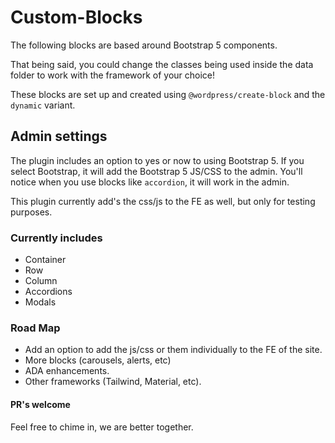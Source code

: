 # Custom-Blocks

The following blocks are based around Bootstrap 5 components.

That being said, you could change the classes being used inside the data folder to work with the framework of your choice!

These blocks are set up and created using `@wordpress/create-block` and the `dynamic` variant.

## Admin settings
The plugin includes an option to yes or now to using Bootstrap 5.  If you select Bootstrap, it will add the Bootstrap 5 JS/CSS to the admin. You'll notice when you use blocks like `accordion`, it will work in the admin.

This plugin currently add's the css/js to the FE as well, but only for testing purposes.

### Currently includes
- Container
- Row
- Column
- Accordions
- Modals

### Road Map
- Add an option to add the js/css or them individually to the FE of the site.
- More blocks (carousels, alerts, etc)
- ADA enhancements.
- Other frameworks (Tailwind, Material, etc).


#### PR's welcome
Feel free to chime in, we are better together.
